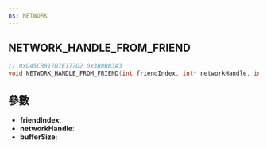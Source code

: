 ```yaml
---
ns: NETWORK
---
```

## NETWORK_HANDLE_FROM_FRIEND

```c
// 0xD45CB817D7E177D2 0x3B0BB3A3
void NETWORK_HANDLE_FROM_FRIEND(int friendIndex, int* networkHandle, int bufferSize);
```


## 參數
* **friendIndex**: 
* **networkHandle**: 
* **bufferSize**: 

